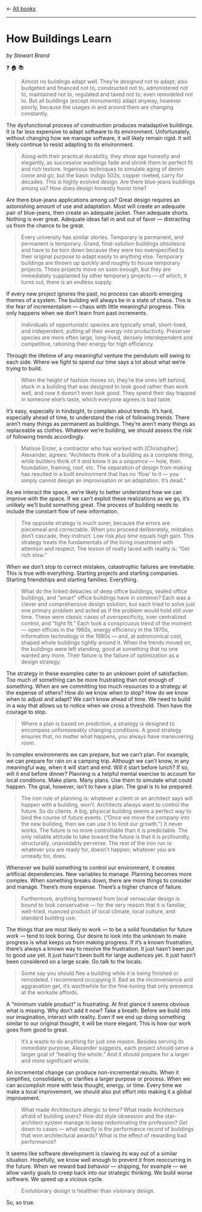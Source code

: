 &larr; [All books](https://github.com/danritz/books/blob/master/README.md)

***

# How Buildings Learn
*by Stewart Brand*

:question: :house: :books:

> Almost no buildings adapt well. They’re *designed* not to adapt; also budgeted and financed not to, constructed not to, administered not to, maintained not to, regulated and taxed not to, even remodeled not to. But all buildings (except monuments) adapt anyway, however poorly, because the usages in and around them are changing constantly.

The dysfunctional process of construction produces maladaptive buildings. It is far less expensive to adapt software to its environment. Unfortunately, without changing how we manage software, it will likely remain rigid. It will likely continue to resist adapting to its environment.

> Along with their practical durability, they show age honestly and elegantly, as successive washings fade and shrink them to perfect fit and rich texture. Ingenious techniques to simulate aging of denim come and go, but the basic indigo 502s, copper riveted, carry for decades. This is highly evolved design. Are there blue-jeans buildings among us? How does design honestly honor time?

Are there blue-jeans applications among us? Great design requires an astonishing amount of use and adaptation. Most will create an adequate pair of blue-jeans, then create an adequate jacket. Then adequate shorts. Nothing is ever great. Adequate ideas fall in and out of favor — distracting us from the chance to be great.

> Every university has similar stories. Temporary is permanent, and permanent is temporary. Grand, final-solution buildings obsolesce and have to be torn down because they were too overspecified to their original purpose to adapt easily to anything else. Temporary buildings are thrown up quickly and roughly to house temporary projects. Those projects move on soon enough, but they are immediately supplanted by other temporary projects — of which, it turns out, there is an endless supply.

If every new project ignores the past, no process can absorb emerging themes of a system. The building will always be in a state of chaos. This is the fear of incrementalism — chaos with little meaningful progress. This only happens when we don’t learn from past increments.

> Individuals of opportunistic species are typically small, short-lived, and independent, putting all their energy into productivity. Preserver species are more often large, long-lived, densely interdependent and competitive, rationing their energy for high efficiency.

Through the lifetime of any meaningful venture the pendulum will swing to each side. Where we fight to spend our time says a lot about what we’re trying to build.

> When the height of fashion moves on, they’re the ones left behind, stuck in a building that was designed to look good rather than work well, and now it doesn’t even look good. They spend their day trapped in someone else’s taste, which everyone agrees is bad taste.

It’s easy, especially in hindsight, to complain about trends. It’s hard, especially ahead of time, to understand the risk of following trends. There aren’t many things as permanent as buildings. They’re aren’t many things as replaceable as clothes. Whatever we’re building, we should assess the risk of following trends accordingly.

> Matisse Enzer, a contractor who has worked with [Christopher] Alexander, agrees: “Architects think of a building as a complete *thing*, while builders think of it and know it as a *sequence* — hole, then foundation, framing, roof, etc. The separation of design from making has resulted in a built environment that has no ‘flow’ to it — you simply cannot design an improvisation or an adaptation. It’s dead.”

As we interact the space, we’re likely to better understand how we can improve with the space. If we can’t exploit these realizations as we go, it’s unlikely we’ll build something great. The process of building needs to include the constant flow of new information.

> The opposite strategy is much surer, because the errors are piecemeal and correctable. When you proceed deliberately, mistakes don’t cascade, they instruct. Low risk *plus time* equals high gain. This strategy treats the fundamentals of the living investment with attention and respect. The lesson of realty laced with reality is: “Get rich slow.”

When we don’t stop to correct mistakes, catastrophic failures are inevitable. This is true with everything. Starting projects and starting companies. Starting friendships and starting families. Everything.

> What do the linked debacles of deep office buildings, sealed office buildings, and “smart” office buildings have in common? Each was a clever and comprehensive design solution, but each tried to solve just one primary problem and acted as if the problem would hold still over time. These were classic cases of overspecificity, over centralized control, and “tight fit.” Each took a conspicuous trend of the moment — open offices in the 1960s, energy efficiency in the 1970s, information technology in the 1980s — and, at astronomical cost, shaped whole buildings tightly around it. When the trends moved on, the buildings were left standing, good at something that no one wanted any more. Their failure is the failure of optimization as a design strategy.

The strategy in these examples cater to an unknown point of satisfaction. Too much of something can be more frustrating than not enough of something. When are we committing too much resources to a strategy at the expense of others? How do we know when to stop? How do we know when to adjust and adapt? We can’t know ahead of time. We need to build in a way that allows us to notice when we cross a threshold. Then have the courage to stop.

> Where a plan is based on prediction, a strategy is designed to encompass unforeseeably changing conditions. A good strategy ensures that, no matter what happens, you always have maneuvering room.

In complex environments we can prepare, but we can’t plan. For example, we can prepare for rain on a camping trip. Although we can’t know, in any meaningful way, when it will start and end. Will it start before lunch? If so, will it end before dinner? Planning is a helpful mental exercise to account for local conditions. Make plans. Many plans. Use them to simulate what could happen. The goal, however, isn’t to have a plan. The goal is to be prepared.

> The iron rule of planning is: whatever a client or an architect says will happen with a building, won’t. Architects always want to control the future. So do clients. A big, physical building seems a perfect way to bind the course of future events. (“Once we move the company into the new building, then we can use it to limit our growth.”) It never works. The future is no more controllable than it is predictable. The only reliable attitude to take toward the future is that it is profoundly, structurally, unavoidably perverse. The rest of the iron run is: whatever you are ready for, doesn’t happen; whatever you are unready for, does.

Whenever we build something to control our environment, it creates artificial dependencies. New variables to manage. Planning becomes more complex. When something breaks down, there are more things to consider and manage. There’s more expense. There’s a higher chance of failure.

> Furthermore, anything borrowed from local vernacular design is bound to look conservative — for the very reason that it is familiar, well-tried, nuanced product of local climate, local culture, and standard building use.

The things that are most likely to work — to be a solid foundation for future work — tend to look boring. Our desire to look into the unknown to make progress is what keeps us from making progress. If it’s a known frustration, there’s always a known way to resolve the frustration. It just hasn’t been put to good use yet. It just hasn’t been built for large audiences yet. It just hasn’t been considered on a large scale. Go talk to the locals.

> Some say you should flee a building while it is being finished or remodeled. I recommend occupying it. Bad as the inconvenience and aggravation get, it’s worthwhile for the fine-tuning that only presence at the worksite affords.

A “minimum viable product” is frustrating. At first glance it seems obvious what is missing. Why don’t add it now? Take a breath. Before we build into our imagination, interact with reality. Even if we end up doing something similar to our original thought, it will be more elegant. This is how our work goes from good to great.

> It’s a waste to do anything for just one reason. Besides serving its immediate purpose, Alexander suggests, each project should serve a larger goal of “healing the whole.” And it should prepare for a larger and more significant whole.

An incremental change can produce non-incremental results. When it simplifies, consolidates, or clarifies a larger purpose or process. When we can accomplish more with less thought, energy, or time. Every time we make a local improvement, we should also put effort into making it a global improvement.

> What made Architecture allergic to time? What made Architecture afraid of building users? How did style obsession and the star-architect system manage to keep redominating the profession? Get down to cases — what exactly is the performance record of buildings that won architectural awards? What is the effect of rewarding bad performance?

It seems like software development is clawing its way out of a similar situation. Hopefully, we know well enough to prevent it from reoccurring in the future. When we reward bad behavior — shipping, for example — we allow vanity goals to creep back into our strategic thinking. We build worse software. We speed up a vicious cycle.

> Evolutionary design is healthier than visionary design.

So, so true.
